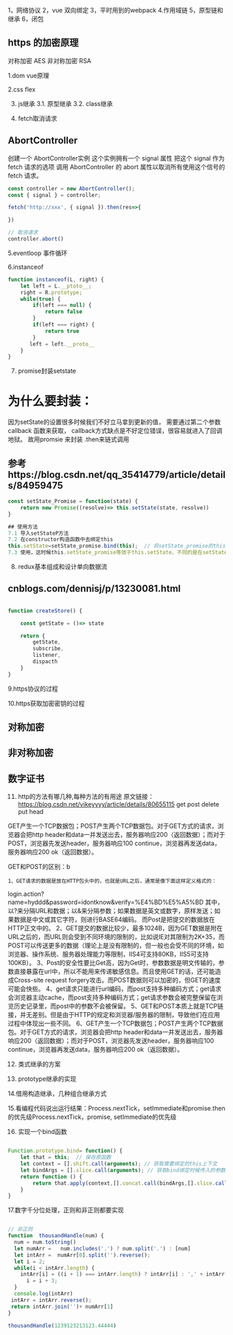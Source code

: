 1，网络协议 2，vue 双向绑定 3，平时用到的webpack 4.作用域链 5，原型链和继承 6，闭包

## https 的加密原理
对称加密  AES
非对称加密 RSA

1.dom vue原理

2.css flex



3. js继承
3.1. 原型继承
3.2. class继承

4. fetch取消请求

## AbortController
创建一个 AbortController实例
这个实例拥有一个 signal 属性
把这个 signal 作为 fetch 请求的选项
调用 AbortController 的 abort 属性以取消所有使用这个信号的 fetch 请求。

```javascript
const controller = new AbortController();
const { signal } = controller;

fetch('http://xxx', { signal }).then(res=>{

})

// 取消请求
controller.abort()

```
5.eventloop 事件循环

6.instanceof

```javascript
function instanceof(L, right) {
    let left = L.__ptoto__;
    right = R.prototype;
    while(true) {
        if(left === null) {
            return false
        }
        if(left === right) {
            return true
        }
       left = left.__proto__
    }
}

```
7. promise封装setstate

# 为什么要封装：
 因为setState的设置很多时候我们不好立马拿到更新的值， 需要通过第二个参数callback 函数来获取， callback方式缺点是不好定位错误，很容易就进入了回调地狱。 故用promsie 来封装 .then来链式调用

## 参考https://blog.csdn.net/qq_35414779/article/details/84959475

```javascript
const setState_Promise = function(state) {
    return new Promise((resolve)=> this.setState(state, resolve))
}

## 使用方法
7.1 导入setStateP方法
7.2 在constructor构造函数中去绑定this
this.setState=setState_promise.bind(this);  // 将setState_promise的this指向当前的this
7.3 使用，这时候this.setState_promise等效于this.setState，不同的是在setState_promise后面可以直接加.then()，避免回调地狱。
```


8. redux基本组成和设计单向数据流
## cnblogs.com/dennisj/p/13230081.html
```javascript

function createStore() {

    const getState = ()=> state

    return {
        getState,
        subscribe,
        listener,
        dispacth
    }
}
```

9.https协议的过程


10.https获取加密密钥的过程

## 对称加密  
## 非对称加密
## 数字证书

11. http的方法有哪几种,每种方法的有用途
原文链接：https://blog.csdn.net/vikeyyyy/article/details/80655115
 get post delete put head

 GET产生一个TCP数据包；POST产生两个TCP数据包。对于GET方式的请求，浏览器会把http header和data一并发送出去，服务器响应200（返回数据）；而对于POST，浏览器先发送header，服务器响应100 continue，浏览器再发送data，服务器响应200 ok（返回数据）。

 GET和POST的区别：b

    1、GET请求的数据是放在HTTP包头中的，也就是URL之后，通常是像下面这样定义格式的：
login.action?name=hyddd&password=idontknow&verify=%E4%BD%E5%A5%BD
其中，以?来分隔URL和数据；以&来分隔参数；如果数据是英文或数字，原样发送；如果数据是中文或其它字符，则进行BASE64编码。
而Post是把提交的数据放在HTTP正文中的。
    2、GET提交的数据比较少，最多1024B，因为GET数据是附在URL之后的，而URL则会受到不同环境的限制的，比如说IE对其限制为2K+35，而POST可以传送更多的数据（理论上是没有限制的，但一般也会受不同的环境，如浏览器、操作系统、服务器处理能力等限制，IIS4可支持80KB，IIS5可支持100KB）。
    3、Post的安全性要比Get高，因为Get时，参数数据是明文传输的，参数直接暴露在url中，所以不能用来传递敏感信息。而且使用GET的话，还可能造成Cross-site request forgery攻击。而POST数据则可以加密的，但GET的速度可能会快些。
    4、get请求只能进行url编码，而post支持多种编码方式；get请求会浏览器主动cache，而post支持多种编码方式；get请求参数会被完整保留在浏览历史记录里，而post中的参数不会被保留。
    5、GET和POST本质上就是TCP链接，并无差别。但是由于HTTP的规定和浏览器/服务器的限制，导致他们在应用过程中体现出一些不同。
    6、GET产生一个TCP数据包；POST产生两个TCP数据包。对于GET方式的请求，浏览器会把http header和data一并发送出去，服务器响应200（返回数据）；而对于POST，浏览器先发送header，服务器响应100 continue，浏览器再发送data，服务器响应200 ok（返回数据）。


12. 类式继承的方案

13. prototype继承的实现



14.借用构造继承，几种组合继承方式

15.看编程代码说出运行结果：Process.nextTick，setImmediate和promise.then 的优先级Process.nextTick，promise, setImmediate的优先级

16. 实现一个bind函数

```javascript

Function.prototype.bind= function() {
    let that = this;  // 保存原函数
    let context = [].shift.call(arguments); // 获取需要绑定的this上下文
    let bindArgs = [].slice.call(arguments); // 获取bind绑定时候传入的参数
    return function () {
        return that.apply(context,[].concat.call(bindArgs,[].slice.call(arguments)))
    }
}
```

17.数字千分位处理，正则和非正则都要实现
```javascript

// 非正则
function  thousandHandle(num) {
  num = num.toString()
  let numArr =   num.includes('.') ? num.split('.') : [num]
  let intArr =  numArr[0].split('').reverse();
  let i = 2;
  while(i < intArr.length) {
    intArr[i] = ((i + 1) === intArr.length) ? intArr[i] : ',' + intArr[i] 
      i = i + 3;
  }
  console.log(intArr)
 intArr = intArr.reverse();
 return intArr.join('')+ numArr[1] 
}

thousandHandle(1239123213123.44444)

```
